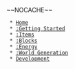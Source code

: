 \~\~NOCACHE\~\~

` * `[`Home`](start "wikilink")\
` * `[`:Getting Started`](:Getting_Started "wikilink")\
` * `[`:Items`](:Items "wikilink")\
` * `[`:Blocks`](:Blocks "wikilink")\
` * `[`:Energy`](:Energy "wikilink")\
` * `[`:World Generation`](:World_Generation "wikilink")\
` * `[`Development`](:development "wikilink")
